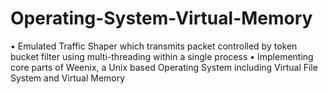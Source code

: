 # Operating-System-Virtual-Memory

• Emulated Traffic Shaper which transmits packet controlled by token bucket filter using multi-threading within a single process
• Implementing core parts of Weenix, a Unix based Operating System including Virtual File System and Virtual Memory
